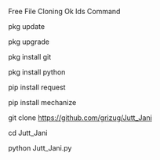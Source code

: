 Free File Cloning Ok Ids Command

pkg update

pkg upgrade

pkg install git 

pkg install python 

pip install request 

pip install mechanize

git clone https://github.com/grizug/Jutt_Jani 

cd Jutt_Jani

python Jutt_Jani.py
